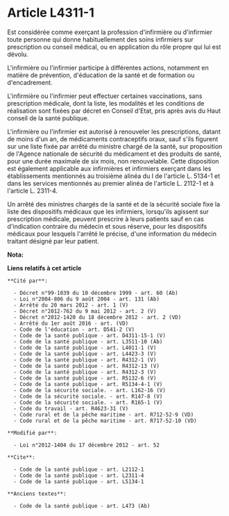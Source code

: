 # Article L4311-1

Est considérée comme exerçant la profession d'infirmière ou d'infirmier toute personne qui donne habituellement des soins
infirmiers sur prescription ou conseil médical, ou en application du rôle propre qui lui est dévolu. 

L'infirmière ou l'infirmier participe à différentes actions, notamment en matière de prévention, d'éducation de la santé et
de formation ou d'encadrement. 

L'infirmière ou l'infirmier peut effectuer certaines vaccinations, sans prescription médicale, dont la liste, les modalités
et les conditions de réalisation sont fixées par décret en Conseil d'Etat, pris après avis du Haut conseil de la santé
publique. 

L'infirmière ou l'infirmier est autorisé à renouveler les prescriptions, datant de moins d'un an, de médicaments
contraceptifs oraux, sauf s'ils figurent sur une liste fixée par arrêté du ministre chargé de la santé, sur proposition de
l'Agence nationale de sécurité du médicament et des produits de santé, pour une durée maximale de six mois, non renouvelable.
Cette disposition est également applicable aux infirmières et infirmiers exerçant dans les établissements mentionnés au
troisième alinéa du I de l'article L. 5134-1 et dans les services mentionnés au premier alinéa de l'article L. 2112-1 et à
l'article L. 2311-4. 

Un arrêté des ministres chargés de la santé et de la sécurité sociale fixe la liste des dispositifs médicaux que les
infirmiers, lorsqu'ils agissent sur prescription médicale, peuvent prescrire à leurs patients sauf en cas d'indication
contraire du médecin et sous réserve, pour les dispositifs médicaux pour lesquels l'arrêté le précise, d'une information du
médecin traitant désigné par leur patient.

**Nota:**



**Liens relatifs à cet article**

	**Cité par**:

	  - Décret n°99-1039 du 10 décembre 1999 - art. 60 (Ab)
	  - Loi n°2004-806 du 9 août 2004 - art. 131 (Ab)
	  - Arrêté du 20 mars 2012 - art. 1 (V)
	  - Décret n°2012-762 du 9 mai 2012 - art. 2 (V)
	  - Décret n°2012-1420 du 18 décembre 2012 - art. 2 (VD)
	  - Arrêté du 1er août 2016 - art. (VD)
	  - Code de l'éducation - art. D541-2 (V)
	  - Code de la santé publique - art. D4311-15-1 (V)
	  - Code de la santé publique - art. L3511-10 (Ab)
	  - Code de la santé publique - art. L4011-1 (V)
	  - Code de la santé publique - art. L4423-3 (V)
	  - Code de la santé publique - art. R4312-1 (V)
	  - Code de la santé publique - art. R4312-13 (V)
	  - Code de la santé publique - art. R4312-3 (V)
	  - Code de la santé publique - art. R5132-6 (V)
	  - Code de la santé publique - art. R5134-4-1 (V)
	  - Code de la sécurité sociale. - art. L162-16 (V)
	  - Code de la sécurité sociale. - art. R147-8 (V)
	  - Code de la sécurité sociale. - art. R165-1 (V)
	  - Code du travail - art. R4623-31 (V)
	  - Code rural et de la pêche maritime - art. R712-52-9 (VD)
	  - Code rural et de la pêche maritime - art. R717-52-10 (VD)

	**Modifié par**:

	  - Loi n°2012-1404 du 17 décembre 2012 - art. 52

	**Cite**:

	  - Code de la santé publique - art. L2112-1
	  - Code de la santé publique - art. L2311-4
	  - Code de la santé publique - art. L5134-1

	**Anciens textes**:

	  - Code de la santé publique - art. L473 (Ab)
